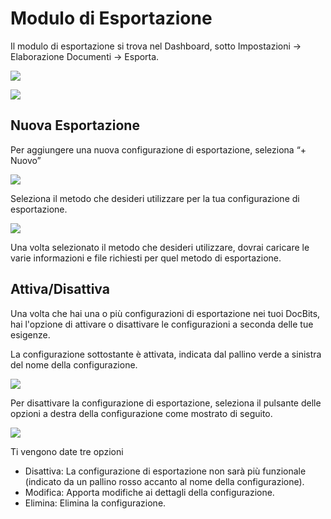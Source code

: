 # Modulo di Esportazione

Il modulo di esportazione si trova nel Dashboard, sotto Impostazioni → Elaborazione Documenti → Esporta.

![](https://lh7-us.googleusercontent.com/7GH6OyAiULSyLe_90LEqy5UoekWKy6HfHjs_XfGLATUd91u_3ZneLRTTNjyQSo-WqOUjcFNlJt7cHH90iWXLGlqhkywf0E61FnE8_R8oZzLHbwTPDXJPLkmOTLyPD6t4aa8XLMVXC8GdxLVL_E-c5RI)

![](https://lh7-us.googleusercontent.com/yChxnitltZkmAT6defdVKlyRUA0sM-1dpE8x7i_drFAHsNPYGywhj6S5ZqcNIVEQRFpCOp3DyRKZ9iJ2x4x5W9V2TwbfUuNuR6DFijVYE0PSUCTB6NyN912nT35uAuIJgh9ljnMr8epIM4cgyUA7lig)

## Nuova Esportazione

Per aggiungere una nuova configurazione di esportazione, seleziona “+ Nuovo” 

![](https://lh7-us.googleusercontent.com/WIgkQYOGRxpcBeA-fFL-uXMfOh-jAf2Tis1rrOdOtZipjkbWEJJ11Osao0SW0lbIoa5xbBePAGWlxZ4iVHu_QjYcwVa04wNegpbWlRDMf-HHLuKU5hN_162pJT0O6WZt7W76LyRehijqPdbDMXtHpvI)

Seleziona il metodo che desideri utilizzare per la tua configurazione di esportazione.

![](https://lh7-us.googleusercontent.com/DW9Iapybj7gi-YxSgToHXcxUM6XUZm6RfMdf1vjbKqyiG1gwprMQccXRuJ5A3aTPMX1WBbin_YZIRBXa5LjbpiSrZ0WmOfQ6XRozucbYmD49RC33vnQDxxdRY21k3acROm4DYvrdnDhHyN217ROFuCk)

Una volta selezionato il metodo che desideri utilizzare, dovrai caricare le varie informazioni e file richiesti per quel metodo di esportazione.

## Attiva/Disattiva

Una volta che hai una o più configurazioni di esportazione nei tuoi DocBits, hai l'opzione di attivare o disattivare le configurazioni a seconda delle tue esigenze.

La configurazione sottostante è attivata, indicata dal pallino verde a sinistra del nome della configurazione.

![](https://lh7-us.googleusercontent.com/bzcV62GoOeLQ2Xy7wRBmtmgxtFXCPF-4Mj9bBofhZFdPzyYDdxQ4jhmQ3XUoJ-YnwP3cWYKpg1v9jt39PiAXP-UnslcQ-DSyTpFEEi7PanZCQEp56rpgf0CcOjwUsRV6JgJxrgt1ieztK3heAeVix50)

Per disattivare la configurazione di esportazione, seleziona il pulsante delle opzioni a destra della configurazione come mostrato di seguito.

![](https://lh7-us.googleusercontent.com/oZ150Wzf2_nBtR5iEcWCbzUkxKXZbFvUM3hVfUnhk0uLIcoLumRAPR9DoieW9sdD6ZES1_IWxguRbyFiExe1fMtR_Tg5zRUcLjDllxGnLAtnpyFzi96Ac-xCta3HWDYlW4I0TU_zJb9PPJMGUtC7dbw)

Ti vengono date tre opzioni

* Disattiva: La configurazione di esportazione non sarà più funzionale (indicato da un pallino rosso accanto al nome della configurazione).
* Modifica: Apporta modifiche ai dettagli della configurazione.
* Elimina: Elimina la configurazione.
